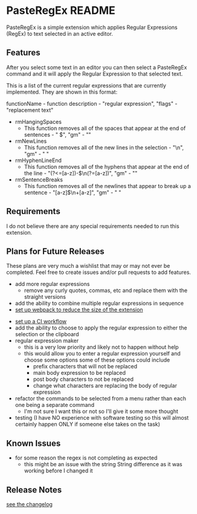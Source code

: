 # PasteRegEx README

PasteRegEx is a simple extension which applies Regular Expressions (RegEx) to text selected in an active editor.

## Features

After you select some text in an editor you can then select a PasteRegEx command and it will apply the Regular Expression to that selected text.

This is a list of the current regular expressions that are currently implemented. They are shown in this format:

functionName - function description - "regular expression", "flags" - "replacement text"

- rmHangingSpaces
    - This function removes all of the spaces that appear at the end of sentences - " $", "gm" - ""
- rmNewLines
    - This function removes all of the new lines in the selection - "\n", "gm" - " "
- rmHyphenLineEnd
    - This function removes all of the hyphens that appear at the end of the line - "(?<=[a-z])-$\n(?=[a-z])", "gm" - ""
- rmSentenceBreaks
    - This function removes all of the newlines that appear to break up a sentence - "[a-z]$\n+[a-z]", "gm" - " "

<!-- 
\!\[feature X\]\(images/feature-x.png\)

> Tip: Many popular extensions utilize animations. This is an excellent way to show off your extension! We recommend short, focused animations that are easy to follow.
-->

## Requirements

I do not believe there are any special requirements needed to run this extension.

<!-- 
## Extension Settings

Include if your extension adds any VS Code settings through the `contributes.configuration` extension point.

For example:

This extension contributes the following settings:

* `myExtension.enable`: enable/disable this extension
* `myExtension.thing`: set to `blah` to do something
-->

## Plans for Future Releases

These plans are very much a wishlist that may or may not ever be completed. Feel free to create issues and/or pull requests to add features.

- add more regular expressions
    - remove any curly quotes, commas, etc and replace them with the straight versions
- add the ability to combine multiple regular expressions in sequence
- [set up webpack to reduce the size of the extension](https://code.visualstudio.com/api/working-with-extensions/bundling-extension)
<!-- - [publish the extension](https://code.visualstudio.com/api/working-with-extensions/publishing-extension) -->
- [set up a CI workflow](https://code.visualstudio.com/api/working-with-extensions/continuous-integration)
- add the ability to choose to apply the regular expression to either the selection or the clipboard
- regular expression maker
    - this is a very low priority and likely not to happen without help
    - this would allow you to enter a regular expression yourself and choose some options some of these options could include
        - prefix characters that will not be replaced
        - main body expression to be replaced
        - post body characters to not be replaced
        - change what characters are replacing the body of regular expression
- refactor the commands to be selected from a menu rather than each one being a separate command
    - I'm not sure I want this or not so I'll give it some more thought
- testing (I have NO experience with software testing so this will almost certainly happen ONLY if someone else takes on the task)

## Known Issues

<!-- At the moment there are no known issues -->
- for some reason the regex is not completing as expected
    - this might be an issue with the string String difference as it was working before I changed it

## Release Notes

[see the changelog](CHANGELOG.md)
